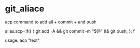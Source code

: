 # git_aliace
 acp command to add all + commit + and push

alias.acp=!f() { git add -A && git commit -m "$@" && git push; }; f

usage:
acp "text"
